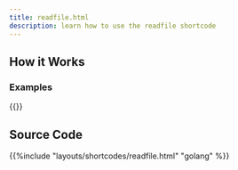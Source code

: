 ```yaml
---
title: readfile.html
description: learn how to use the readfile shortcode
---
```


## How it Works

### Examples 

{{<readfile file="shared/readfile.md">}}

## Source Code 

{{%include "layouts/shortcodes/readfile.html" "golang" %}}